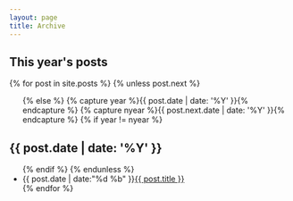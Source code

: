 ```yaml
---
layout: page
title: Archive
---
```



<section id="archive">
  <h2>This year's posts</h2>
{% for post in site.posts %}
  {% unless post.next %}
  <ul class="this">{% else %}
  {% capture year %}{{ post.date | date: '%Y' }}{% endcapture %}
  {% capture nyear %}{{ post.next.date | date: '%Y' }}{% endcapture %}
  {% if year != nyear %}
  </ul>
  <h2>{{ post.date | date: '%Y' }}</h2>
  <ul class="past">{% endif %}
  {% endunless %}<li><time>{{ post.date | date:"%d %b" }}</time><a href="{{ post.url }}">{{ post.title }}</a></li>
{% endfor %}
  </ul>

<!-- pay attention to the LR TRIM issue.
liquid tags should be followed tag <ul> tightly, without spaces. like line 11 -->

</section>
